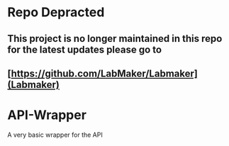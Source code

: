 # Repo Depracted
## This project is no longer maintained in this repo for the latest updates please go to 
## [https://github.com/LabMaker/Labmaker](Labmaker)

# API-Wrapper
A very basic wrapper for the API
